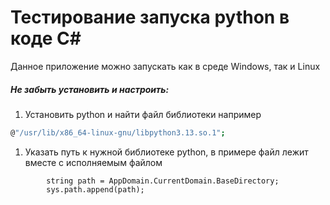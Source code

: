 # Тестирование запуска python в коде C#

Данное приложение можно запускать как в среде Windows, так и Linux

##### Не забыть установить и настроить:

1. Установить python и найти файл библиотеки например

``` bash
@"/usr/lib/x86_64-linux-gnu/libpython3.13.so.1";
```

1. Указать путь к нужной библиотеке python, в примере файл лежит вместе с исполняемым файлом

``` Csharp
        string path = AppDomain.CurrentDomain.BaseDirectory;
        sys.path.append(path); 
```